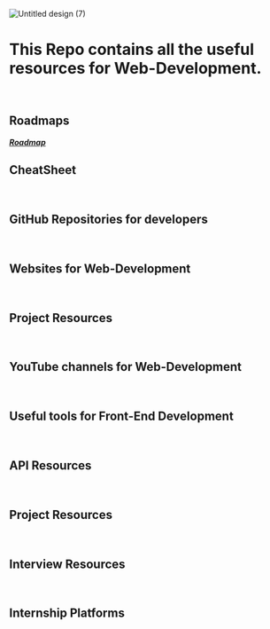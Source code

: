 ![Untitled design (7)](https://user-images.githubusercontent.com/83531337/159842377-ed16c956-cd6a-4847-8832-ea4285d02898.png)


# This Repo contains all the useful resources for Web-Development.

<br>


## Roadmaps
**[*Roadmap*](https://github.com/Aashutosh0033/Web-Dev-Resources/blob/main/Roadmaps.md)**
<br>

## CheatSheet 
<br>

## GitHub Repositories for developers
<br>

## Websites for Web-Development
<br>

## Project Resources
<br>

## YouTube channels for Web-Development
<br>

## Useful tools for Front-End Development 
<br>

## API Resources
<br>

## Project Resources
<br>

## Interview Resources
<br>

## Internship Platforms
<br>


